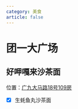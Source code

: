 ```yaml
---
category: 美食
article: false
---
```


# 团一大广场

## 好呷嘎来沙茶面

<span class="icon iconfont icon-locate"></span> 位置：<a href="https://ditu.amap.com/place/B0I36A6Y5S" target="_blank">广九大马路18号109房</a>

- [x] 生蚝鱼丸沙茶面